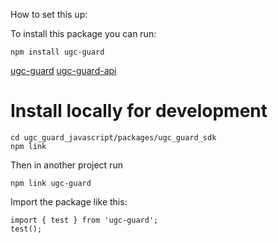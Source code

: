 How to set this up:

To install this package you can run:
```
npm install ugc-guard 
```

[ugc-guard](www.npmjs.com/package/ugc-guard)
[ugc-guard-api](www.npmjs.com/package/ugc-guard-api)


# Install locally for development

```
cd ugc_guard_javascript/packages/ugc_guard_sdk
npm link
```

Then in another project run
```
npm link ugc-guard
```

Import the package like this:
```
import { test } from 'ugc-guard';
test();
```



